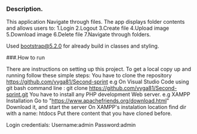 ### Description.
This application Navigate through files.
The app displays folder contents and allows users to:
1.Login
2.Logout
3.Create file
4.Upload image
5.Download image
6.Delete file
7.Navigate through folders.

Used bootstrap@5.2.0 for already build in classes and styling.



###.How to run

There are instructions on setting up this project.
To get a local copy up and running follow these simple steps:
You have to clone the repository https://github.com/vyga81/Second-sprint e.g On Visual Studio Code using git bash command line : git clone https://github.com/vyga81/Second-sprint.git
You have to install any PHP development Web server. e.g XAMPP
Installation
Go to "https://www.apachefriends.org/download.html" Download it, and start the server On XAMPP's instalation location find dir with a name: htdocs Put there content that you have cloned before.

Login credentials:
Username:admin
Password:admin







